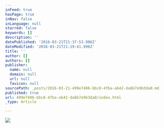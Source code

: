 ```yaml
---
inFeed: true
hasPage: true
inNav: false
inLanguage: null
starred: false
keywords: []
description: ''
datePublished: '2016-03-21T21:37:53.986Z'
dateModified: '2016-03-21T21:19:41.996Z'
title: ''
author: []
authors: []
publisher:
  name: null
  domain: null
  url: null
  favicon: null
sourcePath: _posts/2016-03-21-499e7406-bbc8-4fba-ab42-da6b7e9b3da0.md
published: true
url: 499e7406-bbc8-4fba-ab42-da6b7e9b3da0/index.html
_type: Article

---
```

![](https://the-grid-user-content.s3-us-west-2.amazonaws.com/39069f71-68fd-4502-87b0-52f32798a232.jpg)